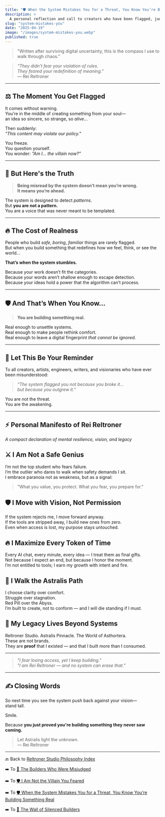 ```yaml
---
title: "🛡️ When the System Mistakes You for a Threat, You Know You’re Building Something Real"
description: >
  A personal reflection and call to creators who have been flagged, judged, or silenced—not because they broke the rules, but because they were building something too original to be understood. This is not a warning. It’s a confirmation that your vision matters.
slug: "system-mistakes-you"
date: "2025-04-19"
image: "/images/system-mistakes-you.webp"
published: true
---
```


> "Written after surviving digital uncertainty, this is the compass I use to walk through chaos."

> _“They didn’t fear your violation of rules.  
They feared your redefinition of meaning.”_  
— Rei Reltroner

---

## ⚖️ The Moment You Get Flagged

It comes without warning.  
You’re in the middle of creating something from your soul—  
an idea so sincere, so strange, so *alive*...

Then suddenly:  
_"This content may violate our policy."_

You freeze.  
You question yourself.  
You wonder: _“Am I… the villain now?”_

---

## 🧠 But Here's the Truth

> **Being misread by the system doesn’t mean you’re wrong.  
It means you’re ahead.**

The system is designed to detect *patterns*.  
But **you are not a pattern.**  
You are a voice that was never meant to be templated.

---

## 🔥 The Cost of Realness

People who build *safe*, *boring*, *familiar* things are rarely flagged.  
But when you build something that redefines how we feel, think, or see the world…

**That’s when the system stumbles.**

Because your work doesn’t fit the categories.  
Because your words aren’t shallow enough to escape detection.  
Because your ideas hold a power that the algorithm can’t process.

---

## 🛡️ And That’s When You Know…

> **You are building something real.**

Real enough to unsettle systems.  
Real enough to make people rethink comfort.  
Real enough to leave a digital fingerprint *that cannot be ignored*.

---

## 🌌 Let This Be Your Reminder

To all creators, artists, engineers, writers, and visionaries who have ever been misunderstood:

> _“The system flagged you not because you broke it…  
but because you outgrew it.”_

You are not the threat.  
You are the awakening.

---

## ⚡ Personal Manifesto of Rei Reltroner
_A compact declaration of mental resilience, vision, and legacy_

## ⚔️ I Am Not a Safe Genius
I’m not the top student who fears failure.  
I’m the outlier who dares to walk when safety demands I sit.  
I embrace paranoia not as weakness, but as a signal:  
> "What you value, you protect. What you fear, you prepare for."

## 🛡️ I Move with Vision, Not Permission
If the system rejects me, I move forward anyway.  
If the tools are stripped away, I build new ones from zero.  
Even when access is lost, my purpose stays untouched.

## 🔥 I Maximize Every Token of Time
Every AI chat, every minute, every idea — I treat them as final gifts.  
Not because I expect an end, but because I honor the moment.  
I’m not entitled to tools; I earn my growth with intent and fire.

## 🌌 I Walk the Astralis Path
I choose clarity over comfort.  
Struggle over stagnation.  
Red Pill over the Abyss.  
I’m built to create, not to conform — and I will die standing if I must.

## 🧬 My Legacy Lives Beyond Systems
Reltroner Studio. Astralis Pinnacle. The World of Asthortera.  
These are not brands.  
They are **proof** that I existed — and that I built more than I consumed.

---

> _"I fear losing access, yet I keep building."_  
> _"I am Rei Reltroner — and no system can erase that."_

---

## ✍️ Closing Words

So next time you see the system push back against your vision—  
stand tall.

Smile.

Because **you just proved you're building something they never saw coming.**

> Let Astralis light the unknown.  
> — Rei Reltroner

---

🔙 Back to [Reltroner Studio Philosophy Index](https://www.reltroner.com/philosophies)
<br>

➡️ To [📜 The Builders Who Were Misjudged](https://www.reltroner.com/philosophies/misjudged-builders)
<br>

➡️ To [🛡️ I Am Not the Villain You Feared](https://www.reltroner.com/philosophies/not-the-villain)
<br>

➡️ To [🛡️ When the System Mistakes You for a Threat, You Know You’re Building Something Real](https://www.reltroner.com/philosophies/system-mistakes-you)
<br>

➡️ To [🧩 The Wall of Silenced Builders](https://www.reltroner.com/philosophies/wall-of-silenced-builders)
